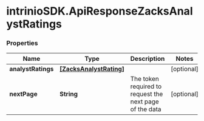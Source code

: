 # intrinioSDK.ApiResponseZacksAnalystRatings

### Properties
Name | Type | Description | Notes
------------ | ------------- | ------------- | -------------
**analystRatings** | [**[ZacksAnalystRating]**](ZacksAnalystRating.md) |  | [optional] 
**nextPage** | **String** | The token required to request the next page of the data | [optional] 


